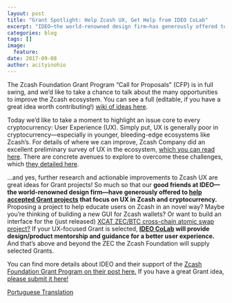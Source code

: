 ```yaml
---
layout: post
title: "Grant Spotlight: Help Zcash UX, Get Help from IDEO CoLab"
excerpt: "IDEO—the world-renowned design firm—has generously offered to help accepted Grant projects that focus on UX in Zcash."
categories: blog
tags: []
image:
  feature:
date: 2017-09-08
author: acityinohio
---
```


The Zcash Foundation Grant Program “Call for Proposals” (CFP) is in full swing, and we’d like to take a chance to talk about the many opportunities to improve the Zcash ecosystem. You can see a full (editable, if you have a great idea worth contributing!) [wiki of ideas here](https://github.com/ZcashFoundation/ZcashFoundation/wiki/Grant-Project-Ideas).

Today we’d like to take a moment to highlight an issue core to every cryptocurrency: User Experience (UX). Simply put, UX is generally poor in cryptocurrency—especially in younger, bleeding-edge ecosystems like Zcash’s. For details of where we can improve, Zcash Company did an excellent preliminary survey of UX in the ecosystem, [which you can read here](https://z.cash/blog/ux-research.html). There are concrete avenues to explore to overcome these challenges, which [they detailed here](https://z.cash/technology/cryptocurrency-ux-challenges.html).

...and yes, further research and actionable improvements to Zcash UX are great ideas for Grant projects! So much so that our **good friends at IDEO—the world-renowned design firm—have generously offered to [help accepted Grant projects](https://medium.com/ideo-colab/better-ux-for-cryptocurrency-with-the-zcash-foundation-4d87465affa4) that focus on UX in Zcash and cryptocurrency.** Proposing a project to help educate users on Zcash in an novel way? Maybe you’re thinking of building a new GUI for Zcash wallets? Or want to build an interface for the (just released) [XCAT ZEC/BTC cross-chain atomic swap project?](https://www.youtube.com/watch?v=nPvfn138PRg) If your UX-focused Grant is selected, **[IDEO CoLab](http://ideocolab.com/) will provide design/product mentorship and guidance for a better user experience.** And that’s above and beyond the ZEC the Zcash Foundation will supply selected Grants.

You can find more details about IDEO and their support of the [Zcash Foundation Grant Program on their post here.](https://medium.com/ideo-colab/better-ux-for-cryptocurrency-with-the-zcash-foundation-4d87465affa4) If you have a great Grant idea, [please submit it here!](https://github.com/ZcashFoundation/GrantProposals-2017Q4/issues)

[Portuguese Translation](https://github.com/ZcashFoundation/ZcashFoundation/issues/44)
